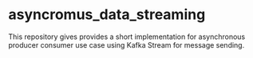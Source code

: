 # asyncromus_data_streaming
This repository gives provides a short implementation for asynchronous producer consumer use case using Kafka Stream for message sending.
